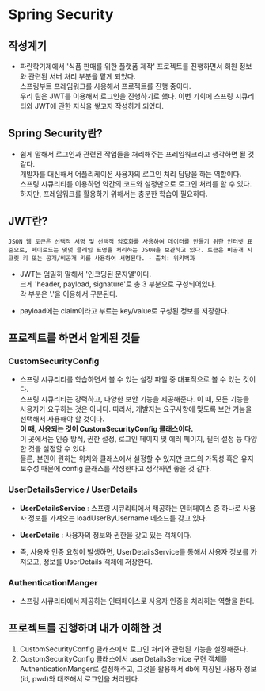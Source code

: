 # Spring Security

## 작성계기
* 파란학기제에서 '식품 판매를 위한 플랫폼 제작' 프로젝트를 진행하면서 회원 정보와 관련된 서버 처리 부분을 맡게 되었다.   
스프링부트 프레임워크를 사용해서 프로젝트를 진행 중이다.   
우리 팀은 JWT를 이용해서 로그인을 진행하기로 했다. 이번 기회에 스프링 시큐리티와 JWT에 관한 지식을 쌓고자 작성하게 되었다.

## Spring Security란?
- 쉽게 말해서 로그인과 관련된 작업들을 처리해주는 프레임워크라고 생각하면 될 것 같다.   
개발자를 대신해서 어플리케이션 사용자의 로그인 처리 담당을 하는 역할이다.   
스프링 시큐리티를 이용하면 약간의 코드와 설정만으로 로그인 처리를 할 수 있다.  
하지만, 프레임워크를 활용하기 위해서는 충분한 학습이 필요하다.

## JWT란?
```
JSON 웹 토큰은 선택적 서명 및 선택적 암호화를 사용하여 데이터를 만들기 위한 인터넷 표준으로, 페이로드는 몇몇 클레임 표명을 처리하는 JSON을 보관하고 있다. 토큰은 비공개 시크릿 키 또는 공개/비공개 키를 사용하여 서명된다. - 출처: 위키백과
```
- JWT는 엄밀히 말해서 '인코딩된 문자열'이다.   
크게 'header, payload, signature'로 총 3 부분으로 구성되어있다.   
각 부분은 '.'을 이용해서 구분된다.

- payload에는 claim이라고 부르는 key/value로 구성된 정보를 저장한다.

## 프로젝트를 하면서 알게된 것들

### CustomSecurityConfig
* 스프링 시큐리티를 학습하면서 볼 수 있는 설정 파일 중 대표적으로 볼 수 있는 것이다.   
스프링 시큐리티는 강력하고, 다양한 보안 기능을 제공해준다. 이 때, 모든 기능을 사용자가 요구하는 것은 아니다. 따라서, 개발자는 요구사항에 맞도록 보안 기능을 선택해서 사용해야 할 것이다.   
<b> 이 때, 사용되는 것이 CustomSecurityConfig 클래스이다.</b>  
이 곳에서는 인증 방식, 권한 설정, 로그인 페이지 및 에러 페이지, 필터 설정 등 다양한 것을 설정할 수 있다.   
물론, 본인이 원하는 위치와 클래스에서 설정할 수 있지만 코드의 가독성 혹은 유지보수성 때문에 config 클래스를 작성한다고 생각하면 좋을 것 같다.

### UserDetailsService / UserDetails
* <b>UserDetailsService</b> : 스프링 시큐리티에서 제공하는 인터페이스 중 하나로 사용자 정보를 가져오는 loadUserByUsername 메소드를 갖고 있다.

* <b>UserDetails</b> : 사용자의 정보와 권한을 갖고 있는 객체이다.

* 즉, 사용자 인증 요청이 발생하면, UserDetailsService를 통해서 사용자 정보를 가져오고, 정보를 UserDetails 객체에 저장한다.

### AuthenticationManger
* 스프링 시큐리티에서 제공하는 인터페이스로 사용자 인증을 처리하는 역할을 한다.

## 프로젝트를 진행하며 내가 이해한 것
1. CustomSecurityConfig 클래스에서 로그인 처리와 관련된 기능을 설정해준다.
2. CustomSecurityConfig 클래스에서 userDetailsService 구현 객체를 AuthenticationManger로 설정해주고, 그것을 활용해서 db에 저장된 사용자 정보 (id, pwd)와 대조해서 로그인을 처리한다.